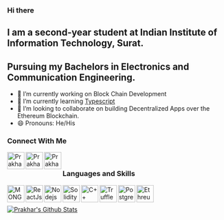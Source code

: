 ### Hi there 

## I am a second-year student at Indian Institute of Information Technology, Surat.
## Pursuing my Bachelors in Electronics and Communication Engineering.

- 🔭 I’m currently working on Block Chain Development
- 🌱 I’m currently learning [Typescript](https://www.typescriptlang.org/)
- 👯 I’m looking to collaborate on building Decentralized Apps over the Ethereum Blockchain.
- 😄 Pronouns: He/His


### Connect With Me

 [<img align="left" alt="Prakhar Ojha | LinkedIn" width="40px" src="https://img.icons8.com/color/344/linkedin-circled--v2.png" />](https://www.linkedin.com/in/prakhar-ojha/)
 [<img align="left" alt="Prakhar Ojha | Stackoverflow" width="40px" src="https://img.icons8.com/color-glass/344/stackoverflow.png" />](https://stackoverflow.com/users/8704817/prakhar)
 [<img align="left" alt="Prakhar Ojha | LeetCode" width="40px" src="https://img.icons8.com/external-tal-revivo-shadow-tal-revivo/344/external-level-up-your-coding-skills-and-quickly-land-a-job-logo-shadow-tal-revivo.png" />](https://leetcode.com/prakhar427/)
 
 <br />
 
 ### Languages and Skills
 

 <img align="left" alt="MONGODB" width="40px" src="https://img.icons8.com/color/344/mongodb.png" />
 <img align="left" alt="ReactJs" width="40px" src="https://img.icons8.com/plasticine/344/react.png" />
 <img align="left" alt="Nodejs" width="40px" src="https://img.icons8.com/fluency/344/node-js.png" />
 <img align="left" alt="Solidity" width="40px" src="https://img.icons8.com/ios/344/solidity.png" />
 <img align="left" alt="C++" width="40px" src="https://img.icons8.com/color/344/c-plus-plus-logo.png" />
 <img align="left" alt="Truffle" width="40px" src="https://trufflesuite.com/assets/logo.png" />
 <img align="left" alt="PostgresSQL" width="40px" src="https://img.icons8.com/color/344/postgreesql.png" />
 <img align="left" alt="Ethreum" width="40px" src="https://img.icons8.com/color/344/ethereum.png" />
 

 
 <br />
 <br />
 
 [![Prakhar's Github Stats](https://github-readme-stats.vercel.app/api?username=prakhar728&show_icons=true&theme=tokyonight)](https://github.com/prakhar728/github-readme-stats)
 
 

